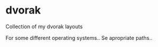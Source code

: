 dvorak
======

Collection of my dvorak layouts

For some different operating systems.. Se apropriate paths..
